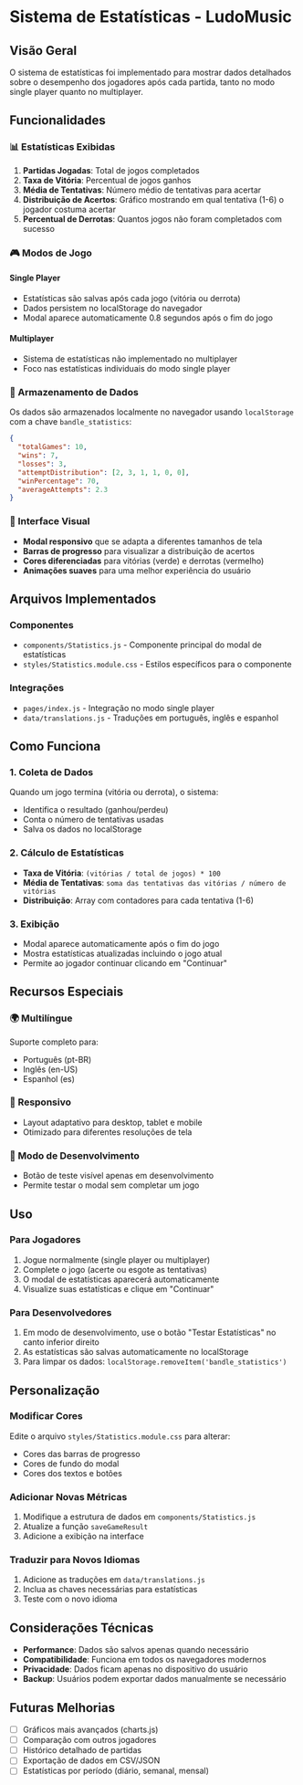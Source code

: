 # Sistema de Estatísticas - LudoMusic

## Visão Geral

O sistema de estatísticas foi implementado para mostrar dados detalhados sobre o desempenho dos jogadores após cada partida, tanto no modo single player quanto no multiplayer.

## Funcionalidades

### 📊 Estatísticas Exibidas

1. **Partidas Jogadas**: Total de jogos completados
2. **Taxa de Vitória**: Percentual de jogos ganhos
3. **Média de Tentativas**: Número médio de tentativas para acertar
4. **Distribuição de Acertos**: Gráfico mostrando em qual tentativa (1-6) o jogador costuma acertar
5. **Percentual de Derrotas**: Quantos jogos não foram completados com sucesso

### 🎮 Modos de Jogo

#### Single Player
- Estatísticas são salvas após cada jogo (vitória ou derrota)
- Dados persistem no localStorage do navegador
- Modal aparece automaticamente 0.8 segundos após o fim do jogo

#### Multiplayer
- Sistema de estatísticas não implementado no multiplayer
- Foco nas estatísticas individuais do modo single player

### 💾 Armazenamento de Dados

Os dados são armazenados localmente no navegador usando `localStorage` com a chave `bandle_statistics`:

```json
{
  "totalGames": 10,
  "wins": 7,
  "losses": 3,
  "attemptDistribution": [2, 3, 1, 1, 0, 0],
  "winPercentage": 70,
  "averageAttempts": 2.3
}
```

### 🎨 Interface Visual

- **Modal responsivo** que se adapta a diferentes tamanhos de tela
- **Barras de progresso** para visualizar a distribuição de acertos
- **Cores diferenciadas** para vitórias (verde) e derrotas (vermelho)
- **Animações suaves** para uma melhor experiência do usuário

## Arquivos Implementados

### Componentes
- `components/Statistics.js` - Componente principal do modal de estatísticas
- `styles/Statistics.module.css` - Estilos específicos para o componente

### Integrações
- `pages/index.js` - Integração no modo single player
- `data/translations.js` - Traduções em português, inglês e espanhol

## Como Funciona

### 1. Coleta de Dados
Quando um jogo termina (vitória ou derrota), o sistema:
- Identifica o resultado (ganhou/perdeu)
- Conta o número de tentativas usadas
- Salva os dados no localStorage

### 2. Cálculo de Estatísticas
- **Taxa de Vitória**: `(vitórias / total de jogos) * 100`
- **Média de Tentativas**: `soma das tentativas das vitórias / número de vitórias`
- **Distribuição**: Array com contadores para cada tentativa (1-6)

### 3. Exibição
- Modal aparece automaticamente após o fim do jogo
- Mostra estatísticas atualizadas incluindo o jogo atual
- Permite ao jogador continuar clicando em "Continuar"

## Recursos Especiais

### 🌍 Multilíngue
Suporte completo para:
- Português (pt-BR)
- Inglês (en-US)
- Espanhol (es)

### 📱 Responsivo
- Layout adaptativo para desktop, tablet e mobile
- Otimizado para diferentes resoluções de tela

### 🔧 Modo de Desenvolvimento
- Botão de teste visível apenas em desenvolvimento
- Permite testar o modal sem completar um jogo

## Uso

### Para Jogadores
1. Jogue normalmente (single player ou multiplayer)
2. Complete o jogo (acerte ou esgote as tentativas)
3. O modal de estatísticas aparecerá automaticamente
4. Visualize suas estatísticas e clique em "Continuar"

### Para Desenvolvedores
1. Em modo de desenvolvimento, use o botão "Testar Estatísticas" no canto inferior direito
2. As estatísticas são salvas automaticamente no localStorage
3. Para limpar os dados: `localStorage.removeItem('bandle_statistics')`

## Personalização

### Modificar Cores
Edite o arquivo `styles/Statistics.module.css` para alterar:
- Cores das barras de progresso
- Cores de fundo do modal
- Cores dos textos e botões

### Adicionar Novas Métricas
1. Modifique a estrutura de dados em `components/Statistics.js`
2. Atualize a função `saveGameResult`
3. Adicione a exibição na interface

### Traduzir para Novos Idiomas
1. Adicione as traduções em `data/translations.js`
2. Inclua as chaves necessárias para estatísticas
3. Teste com o novo idioma

## Considerações Técnicas

- **Performance**: Dados são salvos apenas quando necessário
- **Compatibilidade**: Funciona em todos os navegadores modernos
- **Privacidade**: Dados ficam apenas no dispositivo do usuário
- **Backup**: Usuários podem exportar dados manualmente se necessário

## Futuras Melhorias

- [ ] Gráficos mais avançados (charts.js)
- [ ] Comparação com outros jogadores
- [ ] Histórico detalhado de partidas
- [ ] Exportação de dados em CSV/JSON
- [ ] Estatísticas por período (diário, semanal, mensal)
